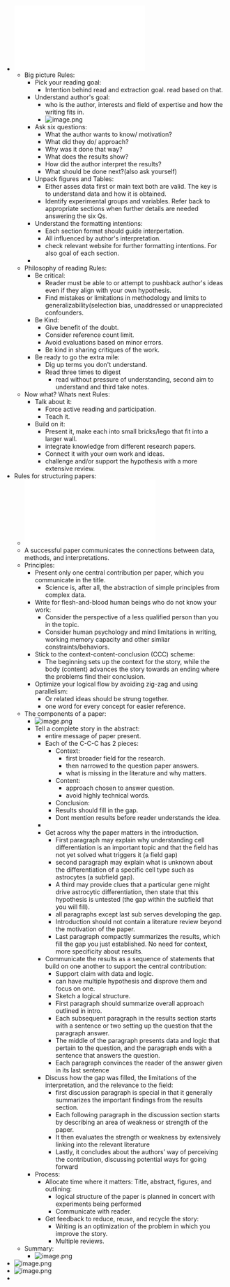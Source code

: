 - ![ten_simple_rules_reading_papers_carey.pdf](../assets/ten_simple_rules_reading_papers_carey_1736171507407_0.pdf)
	- Big picture Rules:
		- Pick your reading goal:
			- Intention behind read and extraction goal. read based on that.
		- Understand author's goal:
			- who is the author, interests and field of expertise and how the writing fits in.
			- ![image.png](../assets/image_1736182709358_0.png)
		- Ask six questions:
			- What the author wants to know/ motivation?
			- What did they do/ approach?
			- Why was it done that way?
			- What does the results show?
			- How did the author interpret the results?
			- What should be done next?(also ask yourself)
		- Unpack figures and Tables:
			- Either asses data first or main text both are valid. The key is to understand data and how it is obtained.
			- Identify experimental groups and variables. Refer back to appropriate sections when further details are needed answering the six Qs.
		- Understand the formatting intentions:
			- Each section format should guide interpertation.
			- All influenced by author's interpretation.
			- check relevant website for further formatting intentions. For also goal of each section.
		-
	- Philosophy of reading Rules:
		- Be critical:
			- Reader must be able to or attempt to pushback author's ideas even if they align with your own hypothesis.
			- Find mistakes or limitations in methodology and limits to generalizability(selection bias, unaddressed or unappreciated confounders.
		- Be Kind:
			- Give benefit of the doubt.
			- Consider reference count limit.
			- Avoid evaluations based on minor errors.
			- Be kind in sharing critiques of the work.
		- Be ready  to go the extra mile:
			- Dig up terms you don't understand.
			- Read three times to digest
				- read without pressure of understanding, second aim to understand and third take notes.
	- Now what? Whats next Rules:
		- Talk about it:
			- Force active reading and participation.
			- Teach it.
		- Build on it:
			- Present it, make each into small bricks/lego that fit into a larger wall.
			- integrate knowledge from different research papers.
			- Connect it with your own work and ideas.
			- challenge and/or support the hypothesis with a more extensive review.
- Rules for structuring papers:
	- ![ten_simple_rules_structuring_papers_kording_mensh.pdf](../assets/ten_simple_rules_structuring_papers_kording_mensh_1736607044887_0.pdf)
	- A successful paper communicates the connections between data, methods, and
	  interpretations.
	- Principles:
		- Present only one central contribution per paper, which you communicate in the title.
			- Science is, after all, the
			  abstraction of simple principles from complex data.
		- Write for flesh-and-blood human beings who do not know your work:
			- Consider the perspective of a less qualified person than you in the topic.
			- Consider human psychology and mind limitations in writing, working memory capacity and other simliar constraints/behaviors.
		- Stick to the context-content-conclusion (CCC) scheme:
			- The beginning sets up the context for the story,
			  while the body (content) advances the story towards an ending where the problems
			  find their conclusion.
		- Optimize your logical flow by avoiding zig-zag and using parallelism:
			- Or related ideas should be strung together.
			- one word for every concept for easier reference.
	- The components of a paper:
		- ![image.png](../assets/image_1736458836293_0.png)
		- Tell a complete story in the abstract:
			- entire message of paper present.
			- Each of the C-C-C has 2 pieces:
				- Context:
					- first broader field for the research.
					- then narrowed to the question paper answers.
					- what is missing in the literature and why matters.
				- Content:
					- approach chosen to answer question.
					- avoid highly technical words.
				- Conclusion:
				- Results should fill in the gap.
				- Dont mention results before reader understands the idea.
			-
			- Get across why the paper matters in the introduction.
				- First paragraph may explain why
				  understanding cell differentiation is an important topic and that the field has not yet
				  solved what triggers it (a field gap)
				- second paragraph may explain what is
				  unknown about the differentiation of a specific cell type such as astrocytes (a
				  subfield gap).
				- A third may provide clues that a particular gene might drive
				  astrocytic differentiation, then state that this hypothesis is untested (the gap within
				  the subfield that you will fill).
				- all paragraphs except last sub serves developing the gap.
				- Introduction should not contain a
				  literature review beyond the motivation of the paper.
				- Last paragraph compactly summarizes the
				  results, which fill the gap you just established. No need for context, more specificity about results.
			- Communicate the results as a sequence of statements that build on one
			  another to support the central contribution:
				- Support claim with data and logic.
				- can have multiple hypothesis and disprove them and focus on one.
				- Sketch a logical structure.
				- First paragraph should summarize overall approach outlined in intro.
				- Each subsequent paragraph in the results section starts with a sentence or two
				  setting up the question that the paragraph answer.
				- The middle of the paragraph presents data and logic that pertain to the question, and
				  the paragraph ends with a sentence that answers the question.
				- Each paragraph convinces the reader of the answer given in its last sentence
			- Discuss how the gap was filled, the limitations of the interpretation, and
			  the relevance to the field:
				- first discussion paragraph is special in that it generally summarizes the important findings from the results section.
				- Each following paragraph in the discussion section starts by describing an area of
				  weakness or strength of the paper.
				- It then evaluates the strength or weakness by extensively linking into the relevant literature
				- Lastly, it concludes about the authors’ way of perceiving the contribution, discussing potential ways for going forward
		- Process:
			- Allocate time where it matters: Title, abstract, figures, and outlining:
				- logical structure of the paper is planned in concert with experiments being performed
				- Communicate with reader.
			- Get feedback to reduce, reuse, and recycle the story:
				- Writing is an optimization of the problem in which you improve the story.
				- Multiple reviews.
	- Summary:
		- ![image.png](../assets/image_1736618679981_0.png)
- ![image.png](../assets/image_1736631620343_0.png)
- ![image.png](../assets/image_1736631659110_0.png)
-